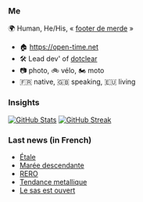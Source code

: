 ### Me

🌍 Human, He/His, « [footer de merde](https://open-time.net/post/2013/07/17/La-veritable-histoire-du-Footer-de-merde-) » 
* 🏠 https://open-time.net 
* 🛠️ Lead dev' of [dotclear](https://git.dotclear.org/dev/dotclear)
* 📷 photo, 🚲 vélo, 🏍️ moto 
* 🇫🇷 native, 🇬🇧 speaking, 🇪🇺 living

### Insights

[![GitHub Stats](https://github-readme-stats-sigma-five.vercel.app/api?username=franck-paul)](https://github.com/franck-paul)
[![GitHub Streak](https://github-readme-streak-stats.herokuapp.com?user=franck-paul)](https://git.io/streak-stats)

### Last news (in French)

<!-- BLOG-POST-LIST:START -->
- [Étale](https://open-time.net/post/2023/09/03/Etale)
- [Marée descendante](https://open-time.net/post/2023/09/02/Maree-descendante)
- [RERO](https://open-time.net/post/2023/09/01/RERO)
- [Tendance metallique](https://open-time.net/post/2023/08/31/Tendance-metallique)
- [Le sas est ouvert](https://open-time.net/post/2023/08/30/Le-sas-est-ouvert)
<!-- BLOG-POST-LIST:END -->
